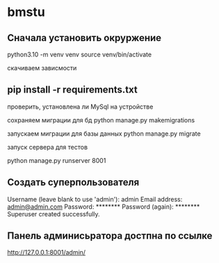 # bmstu



## Сначала установить окруржение

python3.10 -m venv venv
source venv/bin/activate

скачиваем зависмости
## pip install -r requirements.txt

проверить, установлена ли MySql на устройстве

сохраняем миграции для бд
python manage.py makemigrations

запускаем миграции для базы данных
python manage.py migrate

запуск сервера для тестов

python manage.py runserver 8001


## Cоздать суперпользователя

Username (leave blank to use 'admin'): admin
Email address: admin@admin.com
Password: ********
Password (again): ********
Superuser created successfully.


## Панель админисьратора достпна по ссылке
http://127.0.0.1:8001/admin/

